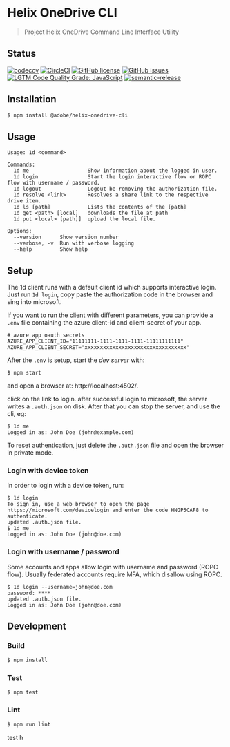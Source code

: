 # Helix OneDrive CLI

> Project Helix OneDrive Command Line Interface Utility

## Status
[![codecov](https://img.shields.io/codecov/c/github/adobe/helix-onedrive-cli.svg)](https://codecov.io/gh/adobe/helix-onedrive-cli)
[![CircleCI](https://img.shields.io/circleci/project/github/adobe/helix-onedrive-cli.svg)](https://circleci.com/gh/adobe/helix-onedrive-cli)
[![GitHub license](https://img.shields.io/github/license/adobe/helix-onedrive-cli.svg)](https://github.com/adobe/helix-onedrive-cli/blob/main/LICENSE.txt)
[![GitHub issues](https://img.shields.io/github/issues/adobe/helix-onedrive-cli.svg)](https://github.com/adobe/helix-onedrive-cli/issues)
[![LGTM Code Quality Grade: JavaScript](https://img.shields.io/lgtm/grade/javascript/g/adobe/helix-onedrive-cli.svg?logo=lgtm&logoWidth=18)](https://lgtm.com/projects/g/adobe/helix-onedrive-cli)
[![semantic-release](https://img.shields.io/badge/%20%20%F0%9F%93%A6%F0%9F%9A%80-semantic--release-e10079.svg)](https://github.com/semantic-release/semantic-release)

## Installation

```bash
$ npm install @adobe/helix-onedrive-cli
```

## Usage

```
Usage: 1d <command>

Commands:
  1d me                   Show information about the logged in user.
  1d login                Start the login interactive flow or ROPC flow with username / password.
  1d logout               Logout be removing the authorization file.
  1d resolve <link>       Resolves a share link to the respective drive item.
  1d ls [path]            Lists the contents of the [path]
  1d get <path> [local]   downloads the file at path
  1d put <local> [path]]  upload the local file.

Options:
  --version      Show version number
  --verbose, -v  Run with verbose logging
  --help         Show help
```

## Setup

The 1d client runs with a default client id which supports interactive login. Just run
`1d login`, copy paste the authorization code in the browser and sing into microsoft.

If you want to run the client with different parameters, you can provide
a `.env` file containing the azure client-id and client-secret of your app.

```dotenv
# azure app oauth secrets
AZURE_APP_CLIENT_ID="11111111-1111-1111-1111-11111111111"
AZURE_APP_CLIENT_SECRET="xxxxxxxxxxxxxxxxxxxxxxxxxxxxxxxxx"
```

After the `.env` is setup, start the _dev server_ with:

```console
$ npm start
```

and open a browser at: http://localhost:4502/.

click on the link to login. after successful login to microsoft, the server writes a `.auth.json` on disk.
After that you can stop the server, and use the cli, eg:

```console
$ 1d me
Logged in as: John Doe (john@example.com)
```

To reset authentication, just delete the `.auth.json` file and open the browser in private mode.

### Login with device token

In order to login with a device token, run:

```console
$ 1d login
To sign in, use a web browser to open the page https://microsoft.com/devicelogin and enter the code HNGP5CAF8 to authenticate.
updated .auth.json file.
$ 1d me
Logged in as: John Doe (john@doe.com)
```

### Login with username / password

Some accounts and apps allow login with username and password (ROPC flow). Usually federated accounts require MFA,
which disallow using ROPC.

```console
$ 1d login --username=john@doe.com
password: ****
updated .auth.json file.
Logged in as: John Doe (john@doe.com)
```

## Development

### Build

```bash
$ npm install
```

### Test

```bash
$ npm test
```

### Lint

```bash
$ npm run lint
```
test
h
